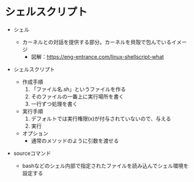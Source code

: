 # シェルスクリプト

- シェル
  - カーネルとの対話を提供する部分。カーネルを貝殻で包んでいるイメージ
    - 図解：https://eng-entrance.com/linux-shellscript-what

- シェルスクリプト
  - 作成手順
    1. 「ファイル名.sh」というファイルを作る
    2. そのファイルの一番上に実行場所を書く
    3. 一行ずつ処理を書く
  - 実行手順
    1. デフォルトでは実行権限(x)が付与されていないので、与える
    2. 実行
  - オプション
    - 通常のメソッドのように引数を渡せる

- sourceコマンド
  - bashなどのシェル内部で指定されたファイルを読み込んでシェル環境を設定する
